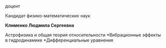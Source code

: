 доцент

Кандидат физико-математических наук

**Клименко Людмила Сергеевна**

Астрофизика и общая теория относительности
	*Вибрационные эффекты в гидродинамике
	*Дифференциальные уравнения